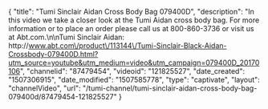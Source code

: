 {
    "title": "Tumi Sinclair Aidan Cross Body Bag 079400D",
    "description": "In this video we take a closer look at the Tumi Aidan cross body bag.  For more information or to place an order please call us at 800-860-3736 or visit us at Abt.com.\n\nTumi Sinclair Aidan: http:\/\/www.abt.com\/product\/113144\/Tumi-Sinclair-Black-Aidan-Crossbody-079400D.html?utm_source=youtube&utm_medium=video&utm_campaign=079400D_20170106",
    "channelid": "87479454",
    "videoid": "121825527",
    "date_created": "1507306915",
    "date_modified": "1507585778",
    "type": "captivate",
    "layout": "channelVideo",
    "url": "\/tumi-channel\/tumi-sinclair-aidan-cross-body-bag-079400d\/87479454-121825527"
}